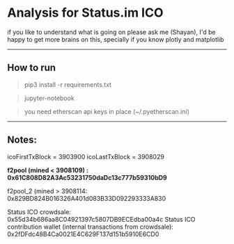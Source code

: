 # Analysis for Status.im ICO

if you like to understand what is going on please ask me (Shayan), I'd be happy to get more brains on this, specially if you know plotly and matplotlib 

------

## How to run

> pip3 install -r requirements.txt

> jupyter-notebook

> you need etherscan api keys in place (~/.pyetherscan.ini)


---------------


## Notes:

icoFirstTxBlock = 3903900
icoLastTxBlock =  3908029

**f2pool (mined < 3908109) : 0x61C808D82A3Ac53231750daDc13c777b59310bD9**

f2pool_2 (mined > 3908114: 0x829BD824B016326A401d083B33D092293333A830


Status ICO crowdsale: 0x55d34b686aa8C04921397c5807DB9ECEdba00a4c
Status ICO contribution wallet (internal transactions from crowdsale): 0x2fDFdc48B4Ca0021E4C629F137d151b5910E6CD0